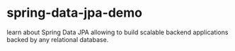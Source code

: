 # spring-data-jpa-demo
learn about Spring Data JPA allowing to build scalable backend applications backed by any relational database. 

